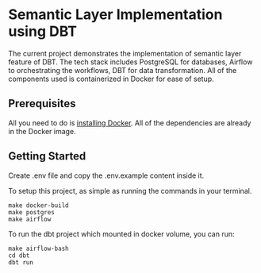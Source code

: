# Semantic Layer Implementation using DBT

The current project demonstrates the implementation of semantic layer feature of DBT. The tech stack includes PostgreSQL for databases, Airflow to orchestrating the workflows, DBT for data transformation. All of the components used is containerized in Docker for ease of setup.

## Prerequisites

All you need to do is [installing Docker](https://docs.docker.com/engine/install/). All of the dependencies are already in the Docker image.

## Getting Started

Create .env file and copy the .env.example content inside it.

To setup this project, as simple as running the commands in your terminal.
```
make docker-build
make postgres
make airflow
```

To run the dbt project which mounted in docker volume, you can run:
```
make airflow-bash
cd dbt
dbt run
```